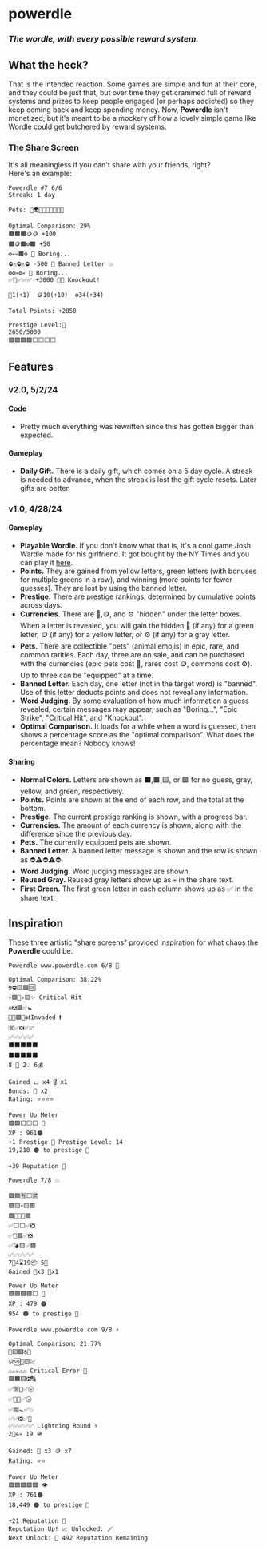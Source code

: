# powerdle

### *The wordle, with every possible reward system.*

## What the heck?

That is the intended reaction. Some games are simple and fun at their core, and they could be just that, but over time they get crammed full of reward systems and prizes to keep people engaged (or perhaps addicted) so they keep coming back and keep spending money. Now, **Powerdle** isn't monetized, but it's meant to be a mockery of how a lovely simple game like Wordle could get butchered by reward systems.

### The Share Screen
It's all meaningless if you can't share with your friends, right?  
Here's an example:
```
Powerdle #7 6/6
Streak: 1 day

Pets: 💜👽💜🤎🦔🤎🤎🐖🤎

Optimal Comparison: 29%
🟫🟫🟫🪙🪙 +100 
🟫🪙🟫⚙️🟫 +50 
⚙️💀💀🟫⚙️ 🥱 Boring... 
⛔⚠️⛔⚠️⛔ -500 🚫 Banned Letter 💥
⚙️⚙️💀⚙️💀 🥱 Boring... 
✅💎✅✅✅ +3000 🤜😵 Knockout!

💎1(+1)  🪙10(+10)  ⚙️34(+34)

Total Points: +2850

Prestige Level:🍈
2650/5000
🟪🟪🟪🟪⬜⬜⬜⬜
```

## Features
### v2.0, 5/2/24
#### Code
 - Pretty much everything was rewritten since this has gotten bigger than expected.
#### Gameplay
 - **Daily Gift.** There is a daily gift, which comes on a 5 day cycle. A streak is needed to advance, when the streak is lost the gift cycle resets. Later gifts are better.

### v1.0, 4/28/24
#### Gameplay
 - **Playable Wordle.** If you don't know what that is, it's a cool game Josh Wardle made for his girlfriend. It got bought by the NY Times and you can play it [here](https://www.nytimes.com/games/wordle/index.html).
 - **Points.** They are gained from yellow letters, green letters (with bonuses for multiple greens in a row), and winning (more points for fewer guesses). They are lost by using the banned letter.
 - **Prestige.** There are prestige rankings, determined by cumulative points across days.
 - **Currencies.** There are 💎,🪙, and ⚙️ "hidden" under the letter boxes. When a letter is revealed, you will gain the hidden 💎 (if any) for a green letter, 🪙 (if any) for a yellow letter, or ⚙️ (if any) for a gray letter.
 - **Pets.** There are collectible "pets" (animal emojis) in epic, rare, and common rarities. Each day, three are on sale, and can be purchased with the currencies (epic pets cost 💎, rares cost 🪙, commons cost ⚙️). Up to three can be "equipped" at a time.
 - **Banned Letter.** Each day, one letter (not in the target word) is "banned". Use of this letter deducts points and does not reveal any information.
 - **Word Judging.** By some evaluation of how much information a guess revealed, certain messages may appear, such as "Boring...", "Epic Strike", "Critical Hit", and "Knockout".
 - **Optimal Comparison.** It loads for a while when a word is guessed, then shows a percentage score as the "optimal comparison". What does the percentage mean? Nobody knows!
#### Sharing
 - **Normal Colors.** Letters are shown as ⬛,🟫,🟨, or 🟩 for no guess, gray, yellow, and green, respectively.
 - **Points.** Points are shown at the end of each row, and the total at the bottom.
 - **Prestige.** The current prestige ranking is shown, with a progress bar.
 - **Currencies.** The amount of each currency is shown, along with the difference since the previous day.
 - **Pets.** The currently equipped pets are shown.
 - **Banned Letter.** A banned letter message is shown and the row is shown as ⛔⚠️⛔⚠️⛔.
 - **Word Judging.** Word judging messages are shown.
 - **Reused Gray.** Reused gray letters show up as 💀 in the share text.
 - **First Green.** The first green letter in each column shows up as ✅ in the share text.



## Inspiration

These three artistic "share screens" provided inspiration for what chaos the **Powerdle** could be.

```
Powerdle www.powerdle.com 6/8 🔆

Optimal Comparison: 38.22%
☢️⛔🟨🟩🆒
💀🟥🛑✳️🟨✨ Critical Hit
☠️❎🟪✅🚼
🦴✅🟩✅❇️❗Invaded ❗ 
🈺✅❎✅💹
✅✅✅✅✅
⬛⬛⬛⬛⬛
⬛⬛⬛⬛⬛
8 🧭 2💡 6💰

Gained 💷 x4 🎖️ x1
Bonus: 💎 x2
Rating: ⭐⭐⭐⭐

Power Up Meter
🟪🟪⬜⬜⬜ 👾
XP : 961🟠
+1 Prestige 👑 Prestige Level: 14
19,210 🟠 to prestige 👑

+39 Reputation 💠
```
```
Powerdle 7/8 💥

🟩🟦🈶⬜🈲
🟩🟨💀🟨🟥
🟩🔷💀✅🟦
✅⬜⬜✅❎
✅💟🟥✅❎
✅💣🟨✅🟩
✅✅✅✅✅
7🧨4⌛19📦 5🔫
Gained 🎁x3 🥈x1

Power Up Meter
🟪🟪🟪🟪⬜ 👾 
XP : 479 🟠
954 🟠 to prestige 👑
```
```
Powerdle www.powerdle.com 9/8 ⚡ 

Optimal Comparison: 21.77%
📴🟨🟥♿🚫
🕉️🆚📵🟨💹
⚠️⚠️☠️⚠️⚠️ Critical Error 📛 
🟩🟧🟨❎🔠
✅🈺🚸✅🕞
✅🛐🈸✅🕟 
✅🈯🚼✅💥
✅✅❎✅📴
✅✅✅✅✅ Lightning Round ⚡ 
2📝4💀 19 🪖

Gained: 🍊 x3 🪙 x7
Rating: ⭐⭐

Power Up Meter
🟪🟪🟪🟪🟪 👁️ 
XP : 761🟠
18,449 🟠 to prestige 👑

+21 Reputation 💠
Reputation Up! 📈 Unlocked: 🪄
Next Unlock: 🎸 492 Reputation Remaining
```


